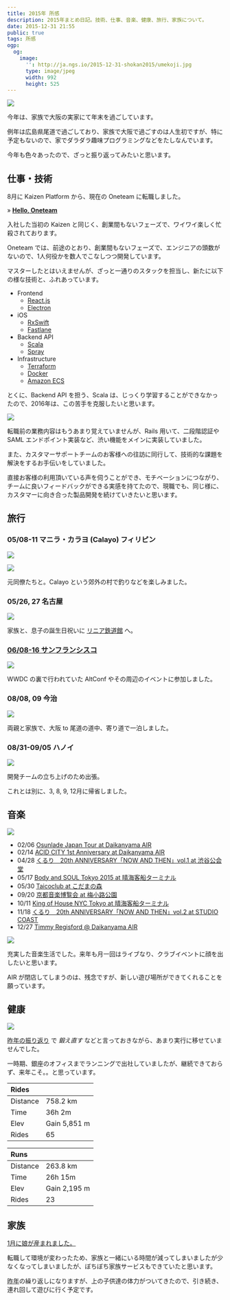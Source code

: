 ```yaml
---
title: 2015年 所感
description: 2015年まとめ日記。技術、仕事、音楽、健康、旅行、家族について。
date: 2015-12-31 21:55
public: true
tags: 所感
ogp:
  og:
    image:
      '': http://ja.ngs.io/2015-12-31-shokan2015/umekoji.jpg
      type: image/jpeg
      width: 992
      height: 525
---
```


![](2015-12-31-shokan2015/umekoji.jpg)

今年は、家族で大阪の実家にて年末を過ごしています。

例年は広島県尾道で過ごしており、家族で大阪で過ごすのは人生初ですが、特に予定もないので、家でダラダラ趣味プログラミングなどをたしなんでいます。

今年も色々あったので、ざっと振り返ってみたいと思います。

## 仕事・技術

8月に Kaizen Platform から、現在の Oneteam に転職しました。

&raquo; **[Hello, Oneteam](http://ja.ngs.io/2015/08/01/hello-oneteam/)**

入社した当初の Kaizen と同じく、創業間もないフェーズで、ワイワイ楽しく忙殺されております。

Oneteam では、前途のとおり、創業間もないフェーズで、エンジニアの頭数がないので、1人何役かを数人でこなしつつ開発しています。

マスターしたとはいえませんが、ざっと一通りのスタックを担当し、新たに以下の様な技術と、ふれあっています。

- Frontend
  - [React.js](https://facebook.github.io/react/)
  - [Electron](http://electron.atom.io/)
- iOS
  - [RxSwift](https://github.com/ReactiveX/RxSwift)
  - [Fastlane](https://fastlane.tools/)
- Backend API
  - [Scala](http://www.scala-lang.org/)
  - [Spray](http://spray.io/)
- Infrastructure
  - [Terraform](https://terraform.io/)
  - [Docker](https://www.docker.com/)
  - [Amazon ECS](http://aws.amazon.com/jp/ecs/)

とくに、Backend API を担う、Scala は、じっくり学習することができなかったので、2016年は、この苦手を克服したいと思います。

![](2015-12-31-shokan2015/from-kaizen-office.jpg)

転職前の業務内容はもうあまり覚えていませんが、Rails 用いて、二段階認証や SAML エンドポイント実装など、渋い機能をメインに実装していました。

また、カスタマーサポートチームのお客様への往訪に同行して、技術的な課題を解決をするお手伝いをしていました。

直接お客様の利用頂いている声を伺うことができ、モチベーションにつながり、チームに良いフィードバックができる実感を持てたので、現職でも、同じ様に、カスタマーに向き合った製品開発を続けていきたいと思います。

## 旅行

### 05/08-11 マニラ・カラヨ (Calayo) フィリピン

![](2015-12-31-shokan2015/carayo.jpg)

![](2015-12-31-shokan2015/manila.jpg)

元同僚たちと。Calayo という郊外の村で釣りなどを楽しみました。

### 05/26, 27 名古屋

![](2015-12-31-shokan2015/jr-museum.jpg)

家族と、息子の誕生日祝いに [リニア鉄道館](http://museum.jr-central.co.jp/) へ。

### [06/08-16 サンフランシスコ](http://ja.ngs.io/2015/06/23/san-francisco/)

![](2015-12-31-shokan2015/haightst.jpg)

WWDC の裏で行われていた AltConf やその周辺のイベントに参加しました。

### 08/08, 09 今治

![](2015-12-31-shokan2015/setouchi.jpg)

両親と家族で、大阪 to 尾道の道中、寄り道で一泊しました。

### 08/31-09/05 ハノイ

![](2015-12-31-shokan2015/hanoi.jpg)

開発チームの立ち上げのため出張。

これとは別に、3, 8, 9, 12月に帰省しました。

## 音楽

![](2015-12-31-shokan2015/octant.jpg)

- 02/06 [Osunlade Japan Tour at Daikanyama AIR](http://www.residentadvisor.net/event.aspx?674654)
- 02/14 [ACID CITY 1st Anniversary at Daikanyama AIR](http://www.air-tokyo.com/schedule/1957.html)
- 04/28 [くるり　20th ANNIVERSARY「NOW AND THEN」vol.1 at 渋谷公会堂](http://www.quruli.net/news/20th-anniversary-%E3%82%B3%E3%83%B3%E3%82%BB%E3%83%97%E3%83%88%E3%83%A9%E3%82%A4%E3%83%96%E3%80%8Cnow-and-then%E3%80%8D-%E7%AC%AC%E4%B8%80%E5%BC%BE%E3%82%92%E6%9D%B1%E4%BA%AC%E3%80%81%E5%A4%A7/)
- 05/17 [Body and SOUL Tokyo 2015 at 晴海客船ターミナル](http://www.bodyandsoul-japan.com/)
- 05/30 [Taicoclub at こだまの森](http://taicoclub.com/15/)
- 09/20 [京都音楽博覧会 at 梅小路公園](http://kyotoonpaku.net/2015/)
- 10/11 [King of House NYC Tokyo at 晴海客船ターミナル](http://www.kohnyctokyo.com/)
- 11/18 [くるり　20th ANNIVERSARY「NOW AND THEN」vol.2 at STUDIO COAST](http://www.quruli.net/news/ntvol2news/)
- 12/27 [Timmy Regisford @ Daikanyama AIR](http://www.clubberia.com/ja/news/5511-N-Y-Timmy-Regisford-AIR/)

![](2015-12-31-shokan2015/air.jpg)

充実した音楽生活でした。来年も月一回はライブなり、クラブイベントに顔を出したいと思います。

AIR が閉店してしまうのは、残念ですが、新しい遊び場所ができてくれることを願っています。

## 健康

![](2015-12-31-shokan2015/shimanami.jpg)

[昨年の振り返り][2014] で _鍛え直す_ などと言っておきながら、あまり実行に移せていませんでした。

一時期、銀座のオフィスまでランニングで出社していましたが、継続できておらず、来年こそ。。と思っています。

| Rides    |              |
| :------- | :----------- |
| Distance | 758.2 km     |
| Time     | 36h 2m       |
| Elev     | Gain	5,851 m |
| Rides    | 65           |


| Runs     |              |
| :------- | :----------- |
| Distance | 263.8 km     |
| Time     | 26h 15m      |
| Elev     | Gain	2,195 m |
| Rides    | 23           |

## 家族

[1月に娘が産まれました。](http://127.0.0.1:4567/2015/01/07/megumi/)

転職して環境が変わったため、家族と一緒にいる時間が減ってしまいましたが少なくなってしまいましたが、ぼちぼち家族サービスもできていたと思います。

[昨年][2014]の繰り返しになりますが、上の子供達の体力がついてきたので、引き続き、連れ回して遊びに行く予定です。

[2014]: /2014/12/31/shokan2014/
